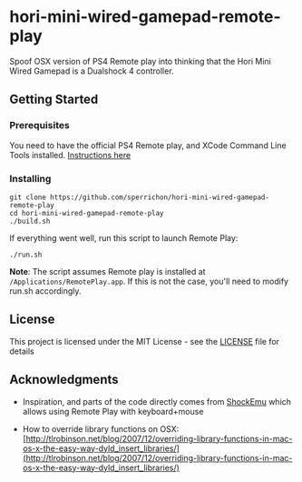 # hori-mini-wired-gamepad-remote-play

Spoof OSX version of PS4 Remote play into thinking that the Hori Mini Wired Gamepad is a Dualshock 4 controller.

## Getting Started

### Prerequisites

You need to have the official PS4 Remote play, and XCode Command Line Tools installed.  [Instructions here](http://railsapps.github.io/xcode-command-line-tools.html)

### Installing

```
git clone https://github.com/sperrichon/hori-mini-wired-gamepad-remote-play
cd hori-mini-wired-gamepad-remote-play
./build.sh
```

If everything went well, run this script to launch Remote Play:

```
./run.sh
```

**Note**: The script assumes Remote play is installed at `/Applications/RemotePlay.app`. If this is not the case, you'll need to modify run.sh accordingly. 

## License

This project is licensed under the MIT License - see the [LICENSE](LICENSE) file for details

## Acknowledgments

* Inspiration, and parts of the code directly comes from [ShockEmu](https://github.com/daeken/ShockEmu) which allows using Remote Play with keyboard+mouse

* How to override library functions on OSX: [http://tlrobinson.net/blog/2007/12/overriding-library-functions-in-mac-os-x-the-easy-way-dyld_insert_libraries/](http://tlrobinson.net/blog/2007/12/overriding-library-functions-in-mac-os-x-the-easy-way-dyld_insert_libraries/)